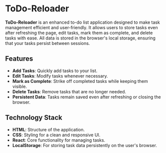 # ToDo-Reloader

**ToDo-Reloader** is an enhanced to-do list application designed to make task management efficient and user-friendly. It allows users to store tasks even after refreshing the page, edit tasks, mark them as complete, and delete tasks with ease. All data is stored in the browser's local storage, ensuring that your tasks persist between sessions.

## Features

- **Add Tasks**: Quickly add tasks to your list.
- **Edit Tasks**: Modify tasks whenever necessary.
- **Mark as Complete**: Strike off completed tasks while keeping them visible.
- **Delete Tasks**: Remove tasks that are no longer needed.
- **Persistent Data**: Tasks remain saved even after refreshing or closing the browser.
  
## Technology Stack

- **HTML**: Structure of the application.
- **CSS**: Styling for a clean and responsive UI.
- **React**: Core functionality for managing tasks.
- **LocalStorage**: For storing task data persistently on the user's browser.

